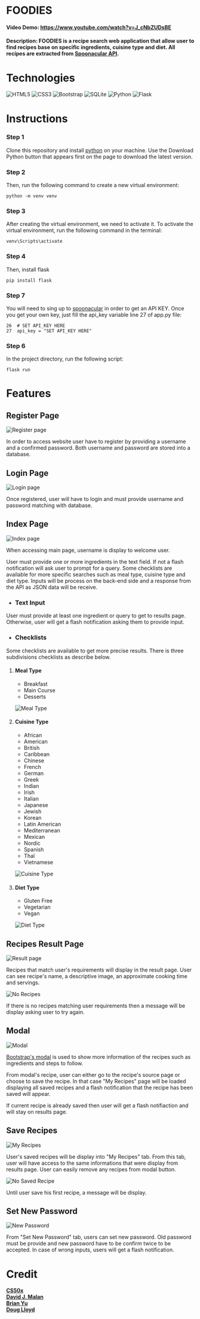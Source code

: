 # FOODIES

#### Video Demo: https://www.youtube.com/watch?v=J_cNbZUDsBE

#### Description: FOODIES is a recipe search web application that allow user to find recipes base on specific ingredients, cuisine type and diet. All recipes are extracted from [Spoonacular API](https://spoonacular.com/food-api).

# Technologies

![HTML5](https://img.shields.io/badge/html5-%23E34F26.svg?style=for-the-badge&logo=html5&logoColor=white)
![CSS3](https://img.shields.io/badge/css3-%231572B6.svg?style=for-the-badge&logo=css3&logoColor=white)
![Bootstrap](https://img.shields.io/badge/Bootstrap-563D7C?style=for-the-badge&logo=bootstrap&logoColor=white)
![SQLite](https://img.shields.io/badge/SQLite-07405E?style=for-the-badge&logo=sqlite&logoColor=white)
![Python](https://img.shields.io/badge/Python-FFD43B?style=for-the-badge&logo=python&logoColor=blue)
![Flask](https://img.shields.io/badge/Flask-000000?style=for-the-badge&logo=flask&logoColor=white)

# Instructions

### Step 1

Clone this repository and install [python](https://www.python.org/downloads/) on your machine. Use the Download Python button that appears first on the page to download the latest version.

### Step 2

Then, run the following command to create a new virtual environment:

```
python -m venv venv
```

### Step 3

After creating the virtual environment, we need to activate it. To activate the virtual environment, run the following command in the terminal:

```
venv\Scripts\activate
```

### Step 4

Then, install flask

```
pip install flask
```

### Step 7

You will need to sing up to [spoonacular]([https://spoonacular.com/food-api](https://rapidapi.com/spoonacular/api/recipe-food-nutrition/)) in order to get an API KEY.
Once you get your own key, just fill the api_key variable line 27 of app.py file:

```
26  # SET API_KEY HERE
27  api_key = "SET API_KEY HERE"
```

### Step 6

In the project directory, run the following script:

```
flask run
```

# Features

## Register Page

![Register page](./static/images/register.png)

In order to access website user have to register by providing a username and a confirmed password. Both username and password are stored into a database.

## Login Page

![Login page](./static/images/login.png)

Once registered, user will have to login and must provide username and password matching with database.

## Index Page

![Index page](./static/images/index.png)

When accessing main page, username is display to welcome user.

User must provide one or more ingredients in the text field. If not a flash notification will ask user to prompt for a query. Some checklists are available for more specific searches such as meal type, cuisine type and diet type. Inputs will be process on the back-end side and a response from the API as JSON data will be receive.

- ### Text Input

User must provide at least one ingredient or query to get to results page. Otherwise, user will get a flash notification asking them to provide input.

- ### Checklists

Some checklists are available to get more precise results. There is three subdivisions checklists as describe below.

1. #### Meal Type

   - Breakfast
   - Main Course
   - Desserts

   ![Meal Type](./static/images/mealtype.png)

2. #### Cuisine Type

   - African
   - American
   - British
   - Caribbean
   - Chinese
   - French
   - German
   - Greek
   - Indian
   - Irish
   - Italian
   - Japanese
   - Jewish
   - Korean
   - Latin American
   - Mediterranean
   - Mexican
   - Nordic
   - Spanish
   - Thaï
   - Vietnamese

   ![Cuisine Type](./static/images/cuisinetype.png)

3. #### Diet Type

   - Gluten Free
   - Vegetarian
   - Vegan

   ![Diet Type](./static/images/diettype.png)

## Recipes Result Page

![Result page](./static/images/recipes_1.png)

Recipes that match user's requirements will display in the result page. User can see recipe's name, a descriptive image, an approximate cooking time and servings.

![No Recipes](./static/images/no_results.png)

If there is no recipes matching user requirements then a message will be display asking user to try again.

## Modal

![Modal](./static/images/modal.png)

[Bootstrap's modal](https://getbootstrap.com/docs/5.0/components/modal/) is used to show more information of the recipes such as ingredients and steps to follow.

From modal's recipe, user can either go to the recipe's source page or choose to save the recipe. In that case "My Recipes" page will be loaded displaying all saved recipes and a flash notification that the recipe has been saved will appear.

If current recipe is already saved then user will get a flash notifiaction and will stay on results page.

## Save Recipes

![My Recipes](./static/images/myrecipes.png)

User's saved recipes will be display into "My Recipes" tab. From this tab, user will have access to the same informations that were display from results page. User can easily remove any recipes from modal button.

![No Saved Recipe](./static/images/no_saved.png)

Until user save his first recipe, a message will be display.

## Set New Password

![New Password](./static/images/password.png)

From "Set New Password" tab, users can set new password. Old password must be provide and new password have to be confirm twice to be accepted. In case of wrong inputs, users will get a flash notification.

# Credit

**[CS50x](https://pll.harvard.edu/course/cs50-introduction-computer-science?delta=0)**<br>
**[David J. Malan](https://cs.harvard.edu/malan/)**<br>
**[Brian Yu](https://brianyu.me/)**<br>
**[Doug Lloyd](https://hls.harvard.edu/doug-lloyd/)**<br>

